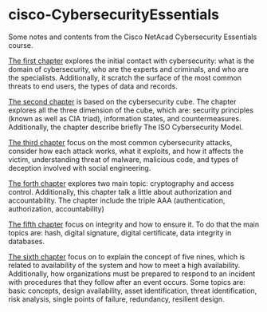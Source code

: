 # cisco-CybersecurityEssentials
Some notes and contents from the Cisco NetAcad Cybersecurity Essentials course.

[The first chapter](./1.CybersecurityEssentialsIntro.md) explores the initial contact with cybersecurity: what is the domain of cybersecurity, who are the experts and criminals, and who are the specialists. Additionally, it scratch the surface of the most common threats to end users, the types of data and records.

[The second chapter](./2.CybersecurityCube.md.md) is based on the cybersecurity cube. The chapter explores all the three dimension of the cube, which are: security principles (known as well as CIA triad), information states, and countermeasures. Additionally, the chapter describe briefly The ISO Cybersecurity Model.

[The third chapter](./3.CybersecurityThreatsVulnerabilitiesAttacks.md) focus on the most common cybersecurity attacks, consider how each attack works, what it exploits, and how it affects the victim, understanding threat of malware, malicious code, and types of deception involved with social engineering.

[The forth chapter](./4.TheArtofProtectingSecrets.md) explores two main topic: cryptography and access control. Additionally, this chapter talk a little about authorization and accountability. The chapter include the triple AAA (authentication, authorization, accountability)

[The fifth chapter](5.TheArtOfEnsuringIntegrity.md) focus on integrity and how to ensure it. To do that the main topics are: hash, digital signature, digital certificate, data integrity in databases.

[The sixth chapter](6.FiveNinesConcept.md) focus on to explain the concept of five nines, which is related to availability of the system and how to meet a high availability. Additionally, how organizations must be prepared to respond to an incident with procedures that they follow after an event occurs. Some topics are: basic concepts, design availability, asset identification, threat identification, risk analysis, single points of failure, redundancy, resilient design.